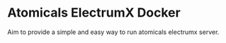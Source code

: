 # Atomicals ElectrumX Docker

Aim to provide a simple and easy way to run atomicals electrumx server.
